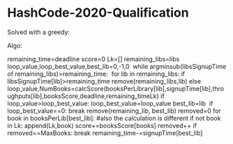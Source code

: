 # HashCode-2020-Qualification
Solved with a greedy:

Algo:

remaining_time=deadline
score=0
Lk=[]
remaining_libs=libs
loop_value,loop_best_value,best_lib=0,-1,0 
while argminsub(libsSignupTime of remaining_libs)>remaining_time: 
	for lib in remaining_libs:
		if libsSignupTime[lib]>remaining_time
			remove(remaining_libs,lib)
		else 
			loop_value,NumBooks=calcScore(booksPerLibrary[lib],signupTime[lib],throughputs[lib],booksScore,deadline,remaining_timeLk)
			if loop_value>loop_best_value:
				loop_best_value=loop_value
				best_lib=lib 
	if loop_best_value==0:
		break
	remove(remaining_lib, best_lib)
            removed=0
	for book in booksPerLib[best_lib]:  #also the calculation is different
		if not book in Lk:
			append(Lk,book)
			score+=booksScore[books]
			removed++
		if removed==MaxBooks:
			break
	remaining_time-=signupTime[best_lib]


